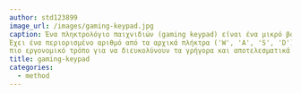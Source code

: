 ```yaml
---
author: std123899
image_url: /images/gaming-keypad.jpg
caption: Ένα πληκτρολόγιο παιχνιδιών (gaming keypad) είναι ένα μικρό βοηθητικό πληκτρολόγιο σχεδιασμένο μόνο για παιχνίδια. 
Έχει ένα περιορισμένο αριθμό από τα αρχικά πλήκτρα ('W', 'A', 'S', 'D') από ένα τυπικό πληκτρολόγιο και είναι διευθετημένα με 
πιο εργονομικό τρόπο για να διευκολύνουν τα γρήγορα και αποτελεσματικά το χειρισμό παιχνιδιών.
title: gaming-keypad
categories:
  - method
---
```

